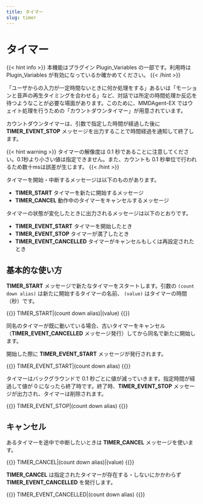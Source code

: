 ```yaml
---
title: タイマー
slug: timer
---
```

# タイマー

{{< hint info >}}
本機能はプラグイン Plugin_Variables の一部です。利用時は Plugin_Variables が有効になっているか確かめてください。
{{< /hint >}}

「ユーザからの入力が一定時間ないときに何か処理をする」あるいは「モーションと音声の再生タイミングを合わせる」など、対話では所定の時間処理か反応を待つようなことが必要な場面があります。このために、MMDAgent-EX ではウェイト処理を行うための「カウントダウンタイマー」が用意されています。


カウントダウンタイマーは、引数で指定した時間が経過した後に **TIMER_EVENT_STOP** メッセージを出力することで時間経過を通知して終了します。

{{< hint warning >}}
タイマーの解像度は 0.1 秒であることに注意してください。0.1秒より小さい値は指定できません。また、カウントも 0.1 秒単位で行われるため数十msは誤差が生じます。
{{< /hint >}}

タイマーを開始・中断するメッセージは以下のものがあります。

- **TIMER_START** タイマーを新たに開始するメッセージ
- **TIMER_CANCEL** 動作中のタイマーをキャンセルするメッセージ

タイマーの状態が変化したときに出力されるメッセージは以下のとおりです。

- **TIMER_EVENT_START** タイマーを開始したとき
- **TIMER_EVENT_STOP** タイマーが満了したとき
- **TIMER_EVENT_CANCELLED** タイマーがキャンセルもしくは再設定されたとき

## 基本的な使い方

**TIMER_START** メッセージで新たなタイマーをスタートします。引数の `(count down alias)` は新たに開始するタイマーの名前、 `(value)` はタイマーの時間（秒）です。

{{<message>}}
TIMER_START|(count down alias)|(value)
{{</message>}}

同名のタイマーが既に動いている場合、古いタイマーをキャンセル（**TIMER_EVENT_CANCELLED** メッセージ発行）してから同名で新たに開始します。

開始した際に **TIMER_EVENT_START** メッセージが発行されます。

{{<message>}}
TIMER_EVENT_START|(count down alias)
{{</message>}}

タイマーはバックグラウンドで 0.1 秒ごとに値が減っていきます。指定時間が経過して値が 0 になったら終了時です。終了時、**TIMER_EVENT_STOP** メッセージが出力され、タイマーは削除されます。

{{<message>}}
TIMER_EVENT_STOP|(count down alias)
{{</message>}}

## キャンセル

あるタイマーを途中で中断したいときは **TIMER_CANCEL** メッセージを使います。

{{<message>}}
TIMER_CANCEL|(count down alias)|(value)
{{</message>}}

**TIMER_CANCEL** は指定されたタイマーが存在する・しないにかかわらず **TIMER_EVENT_CANCELLED** を発行します。

{{<message>}}
TIMER_EVENT_CANCELLED|(count down alias)
{{</message>}}
